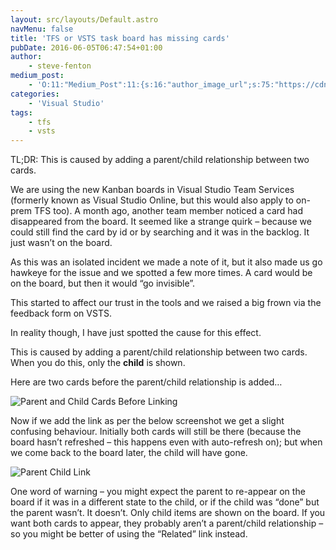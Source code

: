 ```yaml
---
layout: src/layouts/Default.astro
navMenu: false
title: 'TFS or VSTS task board has missing cards'
pubDate: 2016-06-05T06:47:54+01:00
author:
    - steve-fenton
medium_post:
    - 'O:11:"Medium_Post":11:{s:16:"author_image_url";s:75:"https://cdn-images-1.medium.com/fit/c/400/400/1*eXkhfEuF41g5W_xnc_ydLA.jpeg";s:10:"author_url";s:38:"https://medium.com/@steve.fenton.co.uk";s:11:"byline_name";N;s:12:"byline_email";N;s:10:"cross_link";s:3:"yes";s:2:"id";s:12:"9e35d0bc3b33";s:21:"follower_notification";s:3:"yes";s:7:"license";s:19:"all-rights-reserved";s:14:"publication_id";s:2:"-1";s:6:"status";s:5:"draft";s:3:"url";s:51:"https://medium.com/@steve.fenton.co.uk/9e35d0bc3b33";}'
categories:
    - 'Visual Studio'
tags:
    - tfs
    - vsts
---
```


TL;DR: This is caused by adding a parent/child relationship between two cards.

We are using the new Kanban boards in Visual Studio Team Services (formerly known as Visual Studio Online, but this would also apply to on-prem TFS too). A month ago, another team member noticed a card had disappeared from the board. It seemed like a strange quirk – because we could still find the card by id or by searching and it was in the backlog. It just wasn’t on the board.

As this was an isolated incident we made a note of it, but it also made us go hawkeye for the issue and we spotted a few more times. A card would be on the board, but then it would “go invisible”.

This started to affect our trust in the tools and we raised a big frown via the feedback form on VSTS.

In reality though, I have just spotted the cause for this effect.

This is caused by adding a parent/child relationship between two cards. When you do this, only the **child** is shown.

Here are two cards before the parent/child relationship is added…

![Parent and Child Cards Before Linking](/img/2016/06/parent-child-cards-before.png)

Now if we add the link as per the below screenshot we get a slight confusing behaviour. Initially both cards will still be there (because the board hasn’t refreshed – this happens even with auto-refresh on); but when we come back to the board later, the child will have gone.

![Parent Child Link](/img/2016/06/parent-child-link.png)

One word of warning – you might expect the parent to re-appear on the board if it was in a different state to the child, or if the child was “done” but the parent wasn’t. It doesn’t. Only child items are shown on the board. If you want both cards to appear, they probably aren’t a parent/child relationship – so you might be better of using the “Related” link instead.